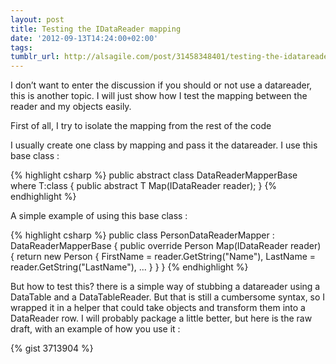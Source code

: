 ```yaml
---
layout: post
title: Testing the IDataReader mapping
date: '2012-09-13T14:24:00+02:00'
tags:
tumblr_url: http://alsagile.com/post/31458348401/testing-the-idatareader-mapping
---
```

I don’t want to enter the discussion if you should or not use a datareader, this is another topic. I will just show how I test the mapping between the reader and my objects easily.

First of all, I try to isolate the mapping from the rest of the code

I usually create one class by mapping and pass it the datareader. I use this base class :

{% highlight csharp %}
public abstract class DataReaderMapperBase<T> where T:class
{
      public abstract T Map(IDataReader reader);
}
{% endhighlight %}

A simple example of using this base class :

{% highlight csharp %}
public class PersonDataReaderMapper : DataReaderMapperBase<Person>
{
     public override Person Map(IDataReader reader)
     {
	   return new Person
	   {
		  FirstName = reader.GetString("Name"),
		  LastName = reader.GetString("LastName"),
		  ...
	   }
     }
}
{% endhighlight %}


But how to test this? there is a simple way of stubbing a datareader using a DataTable and a DataTableReader.
But that is still a cumbersome syntax, so I wrapped it in a helper that could take objects and transform them into a DataReader row. I will probably package a little better, but here is the raw draft, with an example of how you use it :

{% gist 3713904 %}
